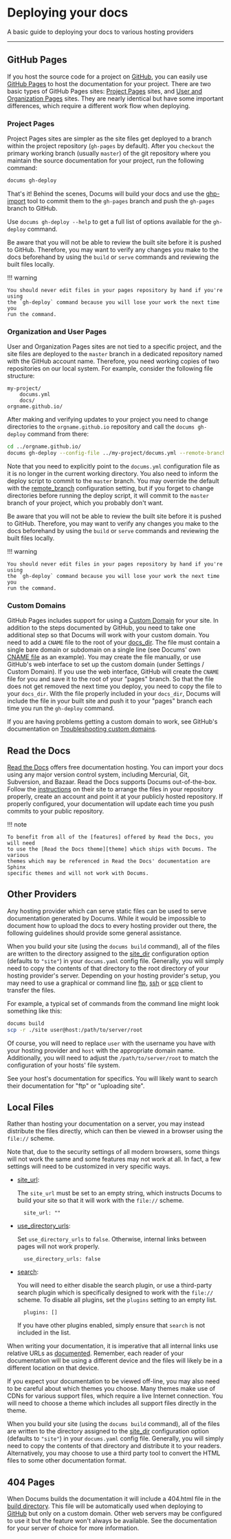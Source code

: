 # Deploying your docs

A basic guide to deploying your docs to various hosting providers

---

## GitHub Pages

If you host the source code for a project on [GitHub], you can easily use
[GitHub Pages] to host the documentation for your project. There are two basic
types of GitHub Pages sites: [Project Pages] sites, and [User and Organization
Pages] sites. They are nearly identical but have some important differences,
which require a different work flow when deploying.

### Project Pages

Project Pages sites are simpler as the site files get deployed to a branch
within the project repository (`gh-pages` by default). After you `checkout` the
primary working branch (usually `master`) of the git repository where you
maintain the source documentation for your project, run the following command:

```sh
docums gh-deploy
```

That's it! Behind the scenes, Docums will build your docs and use the
[ghp-import] tool to commit them to the `gh-pages` branch and push the
`gh-pages` branch to GitHub.

Use `docums gh-deploy --help` to get a full list of options available for the
`gh-deploy` command.

Be aware that you will not be able to review the built site before it is pushed
to GitHub. Therefore, you may want to verify any changes you make to the docs
beforehand by using the `build` or `serve` commands and reviewing the built
files locally.

!!! warning

    You should never edit files in your pages repository by hand if you're using
    the `gh-deploy` command because you will lose your work the next time you
    run the command.

### Organization and User Pages

User and Organization Pages sites are not tied to a specific project, and the
site files are deployed to the `master` branch in a dedicated repository named
with the GitHub account name. Therefore, you need working copies of two
repositories on our local system. For example, consider the following file
structure:

```no-highlight
my-project/
    docums.yml
    docs/
orgname.github.io/
```

After making and verifying updates to your project you need to change
directories to the `orgname.github.io` repository and call the
`docums gh-deploy` command from there:

```sh
cd ../orgname.github.io/
docums gh-deploy --config-file ../my-project/docums.yml --remote-branch master
```

Note that you need to explicitly point to the `docums.yml` configuration file as
it is no longer in the current working directory. You also need to inform the
deploy script to commit to the `master` branch. You may override the default
with the [remote_branch] configuration setting, but if you forget to change
directories before running the deploy script, it will commit to the `master`
branch of your project, which you probably don't want.

Be aware that you will not be able to review the built site before it is pushed
to GitHub. Therefore, you may want to verify any changes you make to the docs
beforehand by using the `build` or `serve` commands and reviewing the built
files locally.

!!! warning

    You should never edit files in your pages repository by hand if you're using
    the `gh-deploy` command because you will lose your work the next time you
    run the command.

### Custom Domains

GitHub Pages includes support for using a [Custom Domain] for your site. In
addition to the steps documented by GitHub, you need to take one additional step
so that Docums will work with your custom domain. You need to add a `CNAME` file
to the root of your [docs_dir]. The file must contain a single bare domain or
subdomain on a single line (see Docums' own [CNAME file] as an example). You may
create the file manually, or use GitHub's web interface to set up the custom
domain (under Settings / Custom Domain). If you use the web interface, GitHub
will create the `CNAME` file for you and save it to the root of your "pages"
branch. So that the file does not get removed the next time you deploy, you need
to copy the file to your `docs_dir`. With the file properly included in your
`docs_dir`, Docums will include the file in your built site and push it to your
"pages" branch each time you run the `gh-deploy` command.

If you are having problems getting a custom domain to work, see GitHub's
documentation on [Troubleshooting custom domains].

[GitHub]: https://github.com/
[GitHub Pages]: https://pages.github.com/
[Project Pages]: https://help.github.com/articles/user-organization-and-project-pages/#project-pages-sites
[User and Organization Pages]: https://help.github.com/articles/user-organization-and-project-pages/#user-and-organization-pages-sites
[ghp-import]: https://github.com/davisp/ghp-import
[remote_branch]: ./configuration.md#remote_branch
[Custom Domain]: https://help.github.com/articles/adding-or-removing-a-custom-domain-for-your-github-pages-site
[docs_dir]: ./configuration.md#docs_dir
[CNAME file]: https://github.com/khanhduy1407/docums/blob/master/docs/CNAME
[Troubleshooting custom domains]: https://help.github.com/articles/troubleshooting-custom-domains/

## Read the Docs

[Read the Docs][rtd] offers free documentation hosting. You can import your docs
using any major version control system, including Mercurial, Git, Subversion,
and Bazaar. Read the Docs supports Docums out-of-the-box. Follow the
[instructions] on their site to arrange the files in your repository properly,
create an account and point it at your publicly hosted repository. If properly
configured, your documentation will update each time you push commits to your
public repository.

!!! note

    To benefit from all of the [features] offered by Read the Docs, you will need
    to use the [Read the Docs theme][theme] which ships with Docums. The various
    themes which may be referenced in Read the Docs' documentation are Sphinx
    specific themes and will not work with Docums.

[rtd]: https://readthedocs.org/
[instructions]: https://read-the-docs.readthedocs.io/en/latest/getting_started.html#in-markdown
[features]: https://read-the-docs.readthedocs.io/en/latest/features.html
[theme]: ./choosing-your-theme.md#readthedocs

## Other Providers

Any hosting provider which can serve static files can be used to serve
documentation generated by Docums. While it would be impossible to document how
to upload the docs to every hosting provider out there, the following guidelines
should provide some general assistance.

When you build your site (using the `docums build` command), all of the files
are written to the directory assigned to the [site_dir] configuration option
(defaults to `"site"`) in your `docums.yaml` config file. Generally, you will
simply need to copy the contents of that directory to the root directory of your
hosting provider's server. Depending on your hosting provider's setup, you may
need to use a graphical or command line [ftp], [ssh] or [scp] client to transfer
the files.

For example, a typical set of commands from the command line might look
something like this:

```sh
docums build
scp -r ./site user@host:/path/to/server/root
```

Of course, you will need to replace `user` with the username you have with your
hosting provider and `host` with the appropriate domain name. Additionally, you
will need to adjust the `/path/to/server/root` to match the configuration of
your hosts' file system.

[ftp]: https://en.wikipedia.org/wiki/File_Transfer_Protocol
[ssh]: https://en.wikipedia.org/wiki/Secure_Shell
[scp]: https://en.wikipedia.org/wiki/Secure_copy

See your host's documentation for specifics. You will likely want to search
their documentation for "ftp" or "uploading site".

## Local Files

Rather than hosting your documentation on a server, you may instead distribute
the files directly, which can then be viewed in a browser using the `file://`
scheme.

Note that, due to the security settings of all modern browsers, some things
will not work the same and some features may not work at all. In fact, a few
settings will need to be customized in very specific ways.

- [site_url]:

  The `site_url` must be set to an empty string, which instructs Docums to
  build your site so that it will work with the `file://` scheme.

        site_url: ""

- [use_directory_urls]:

  Set `use_directory_urls` to `false`. Otherwise, internal links between
  pages will not work properly.

        use_directory_urls: false

- [search]:

  You will need to either disable the search plugin, or use a third-party
  search plugin which is specifically designed to work with the `file://`
  scheme. To disable all plugins, set the `plugins` setting to an empty list.

        plugins: []

  If you have other plugins enabled, simply ensure that `search` is not
  included in the list.

When writing your documentation, it is imperative that all internal links use
relative URLs as [documented][internal links]. Remember, each reader of your
documentation will be using a different device and the files will likely be in a
different location on that device.

If you expect your documentation to be viewed off-line, you may also need to be
careful about which themes you choose. Many themes make use of CDNs for various
support files, which require a live Internet connection. You will need to choose
a theme which includes all support files directly in the theme.

When you build your site (using the `docums build` command), all of the files
are written to the directory assigned to the [site_dir] configuration option
(defaults to `"site"`) in your `docums.yaml` config file. Generally, you will
simply need to copy the contents of that directory and distribute it to your
readers. Alternatively, you may choose to use a third party tool to convert the
HTML files to some other documentation format.

## 404 Pages

When Docums builds the documentation it will include a 404.html file in the
[build directory][site_dir]. This file will be automatically used when
deploying to [GitHub](#github-pages) but only on a custom domain. Other web
servers may be configured to use it but the feature won't always be available.
See the documentation for your server of choice for more information.

[site_dir]: ./configuration.md#site_dir
[site_url]: ./configuration.md#site_url
[use_directory_urls]: ./configuration.md#use_directory_urls
[search]: ./configuration.md#search
[internal links]: ./writing-your-docs.md#internal-links
